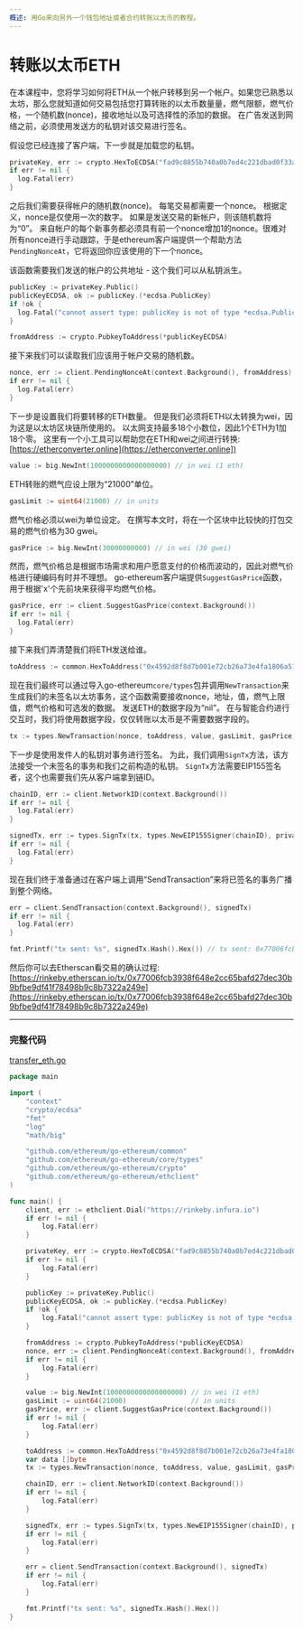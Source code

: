 ```yaml
---
概述: 用Go来向另外一个钱包地址或者合约转账以太币的教程。
---
```


# 转账以太币ETH

在本课程中，您将学习如何将ETH从一个帐户转移到另一个帐户。如果您已熟悉以太坊，那么您就知道如何交易包括您打算转账的以太币数量量，燃气限额，燃气价格，一个随机数(nonce)，接收地址以及可选择性的添加的数据。 在广告发送到网络之前，必须使用发送方的私钥对该交易进行签名。

假设您已经连接了客户端，下一步就是加载您的私钥。

```go
privateKey, err := crypto.HexToECDSA("fad9c8855b740a0b7ed4c221dbad0f33a83a49cad6b3fe8d5817ac83d38b6a19")
if err != nil {
  log.Fatal(err)
}
```

之后我们需要获得帐户的随机数(nonce)。 每笔交易都需要一个nonce。 根据定义，nonce是仅使用一次的数字。 如果是发送交易的新帐户，则该随机数将为“0”。 来自帐户的每个新事务都必须具有前一个nonce增加1的nonce。很难对所有nonce进行手动跟踪，于是ethereum客户端提供一个帮助方法`PendingNonceAt`，它将返回你应该使用的下一个nonce。

该函数需要我们发送的帐户的公共地址 - 这个我们可以从私钥派生。


```go
publicKey := privateKey.Public()
publicKeyECDSA, ok := publicKey.(*ecdsa.PublicKey)
if !ok {
  log.Fatal("cannot assert type: publicKey is not of type *ecdsa.PublicKey")
}

fromAddress := crypto.PubkeyToAddress(*publicKeyECDSA)
```

接下来我们可以读取我们应该用于帐户交易的随机数。

```go
nonce, err := client.PendingNonceAt(context.Background(), fromAddress)
if err != nil {
  log.Fatal(err)
}
```

下一步是设置我们将要转移的ETH数量。 但是我们必须将ETH以太转换为wei，因为这是以太坊区块链所使用的。 以太网支持最多18个小数位，因此1个ETH为1加18个零。 这里有一个小工具可以帮助您在ETH和wei之间进行转换: [https://etherconverter.online](https://etherconverter.online])

```go
value := big.NewInt(1000000000000000000) // in wei (1 eth)
```

ETH转账的燃气应设上限为“21000”单位。

```go
gasLimit := uint64(21000) // in units
```

燃气价格必须以wei为单位设定。 在撰写本文时，将在一个区块中比较快的打包交易的燃气价格为30 gwei。

```go
gasPrice := big.NewInt(30000000000) // in wei (30 gwei)
```

然而，燃气价格总是根据市场需求和用户愿意支付的价格而波动的，因此对燃气价格进行硬编码有时并不理想。 go-ethereum客户端提供`SuggestGasPrice`函数，用于根据'x'个先前块来获得平均燃气价格。

```go
gasPrice, err := client.SuggestGasPrice(context.Background())
if err != nil {
  log.Fatal(err)
}
```

接下来我们弄清楚我们将ETH发送给谁。

```go
toAddress := common.HexToAddress("0x4592d8f8d7b001e72cb26a73e4fa1806a51ac79d")
```

现在我们最终可以通过导入go-ethereum`core/types`包并调用`NewTransaction`来生成我们的未签名以太坊事务，这个函数需要接收nonce，地址，值，燃气上限值，燃气价格和可选发的数据。 发送ETH的数据字段为“nil”。 在与智能合约进行交互时，我们将使用数据字段，仅仅转账以太币是不需要数据字段的。

```go
tx := types.NewTransaction(nonce, toAddress, value, gasLimit, gasPrice, nil)
```

下一步是使用发件人的私钥对事务进行签名。 为此，我们调用`SignTx`方法，该方法接受一个未签名的事务和我们之前构造的私钥。 `SignTx`方法需要EIP155签名者，这个也需要我们先从客户端拿到链ID。


```go
chainID, err := client.NetworkID(context.Background())
if err != nil {
  log.Fatal(err)
}

signedTx, err := types.SignTx(tx, types.NewEIP155Signer(chainID), privateKey)
if err != nil {
  log.Fatal(err)
}
```

现在我们终于准备通过在客户端上调用“SendTransaction”来将已签名的事务广播到整个网络。

```go
err = client.SendTransaction(context.Background(), signedTx)
if err != nil {
  log.Fatal(err)
}

fmt.Printf("tx sent: %s", signedTx.Hash().Hex()) // tx sent: 0x77006fcb3938f648e2cc65bafd27dec30b9bfbe9df41f78498b9c8b7322a249e
```

然后你可以去Etherscan看交易的确认过程:  [https://rinkeby.etherscan.io/tx/0x77006fcb3938f648e2cc65bafd27dec30b9bfbe9df41f78498b9c8b7322a249e](https://rinkeby.etherscan.io/tx/0x77006fcb3938f648e2cc65bafd27dec30b9bfbe9df41f78498b9c8b7322a249e)

---

### 完整代码

[transfer_eth.go](https://github.com/miguelmota/ethereum-development-with-go-book/blob/master/code/transfer_eth.go)

```go
package main

import (
	"context"
	"crypto/ecdsa"
	"fmt"
	"log"
	"math/big"

	"github.com/ethereum/go-ethereum/common"
	"github.com/ethereum/go-ethereum/core/types"
	"github.com/ethereum/go-ethereum/crypto"
	"github.com/ethereum/go-ethereum/ethclient"
)

func main() {
	client, err := ethclient.Dial("https://rinkeby.infura.io")
	if err != nil {
		log.Fatal(err)
	}

	privateKey, err := crypto.HexToECDSA("fad9c8855b740a0b7ed4c221dbad0f33a83a49cad6b3fe8d5817ac83d38b6a19")
	if err != nil {
		log.Fatal(err)
	}

	publicKey := privateKey.Public()
	publicKeyECDSA, ok := publicKey.(*ecdsa.PublicKey)
	if !ok {
		log.Fatal("cannot assert type: publicKey is not of type *ecdsa.PublicKey")
	}

	fromAddress := crypto.PubkeyToAddress(*publicKeyECDSA)
	nonce, err := client.PendingNonceAt(context.Background(), fromAddress)
	if err != nil {
		log.Fatal(err)
	}

	value := big.NewInt(1000000000000000000) // in wei (1 eth)
	gasLimit := uint64(21000)                // in units
	gasPrice, err := client.SuggestGasPrice(context.Background())
	if err != nil {
		log.Fatal(err)
	}

	toAddress := common.HexToAddress("0x4592d8f8d7b001e72cb26a73e4fa1806a51ac79d")
	var data []byte
	tx := types.NewTransaction(nonce, toAddress, value, gasLimit, gasPrice, data)

	chainID, err := client.NetworkID(context.Background())
	if err != nil {
		log.Fatal(err)
	}

	signedTx, err := types.SignTx(tx, types.NewEIP155Signer(chainID), privateKey)
	if err != nil {
		log.Fatal(err)
	}

	err = client.SendTransaction(context.Background(), signedTx)
	if err != nil {
		log.Fatal(err)
	}

	fmt.Printf("tx sent: %s", signedTx.Hash().Hex())
}
```
